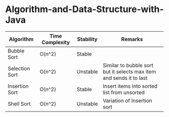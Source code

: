 # Algorithm-and-Data-Structure-with-Java

Algorithm            | Time Complexity | Stability	 | Remarks
-------------------- | --------------- | ----------- | ---------
Bubble Sort          | O(n^2)          | Stable 	 |	
Selection Sort		 | O(n^2)          | Unstable 	 | Similar to bubble sort but it selects max item and sends it to last
Insertion Sort		 | O(n^2)          | Stable		 | Insert items into sorted list from unsorted
Shell Sort			 | O(n^2)		   | Unstable	 | Variation of Insertion sort